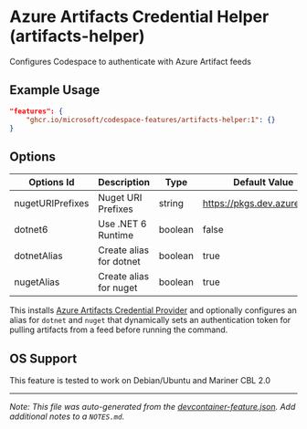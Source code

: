 
# Azure Artifacts Credential Helper (artifacts-helper)

Configures Codespace to authenticate with Azure Artifact feeds

## Example Usage

```json
"features": {
    "ghcr.io/microsoft/codespace-features/artifacts-helper:1": {}
}
```

## Options

| Options Id | Description | Type | Default Value |
|-----|-----|-----|-----|
| nugetURIPrefixes | Nuget URI Prefixes | string | https://pkgs.dev.azure.com/ |
| dotnet6 | Use .NET 6 Runtime | boolean | false |
| dotnetAlias | Create alias for dotnet | boolean | true |
| nugetAlias | Create alias for nuget | boolean | true |

This installs [Azure Artifacts Credential Provider](https://github.com/microsoft/artifacts-credprovider)
and optionally configures an alias for `dotnet` and `nuget` that dynamically sets an authentication token
for pulling artifacts from a feed before running the command.

## OS Support

This feature is tested to work on Debian/Ubuntu and Mariner CBL 2.0


---

_Note: This file was auto-generated from the [devcontainer-feature.json](https://github.com/microsoft/codespace-features/blob/main/src/artifacts-helper/devcontainer-feature.json).  Add additional notes to a `NOTES.md`._

